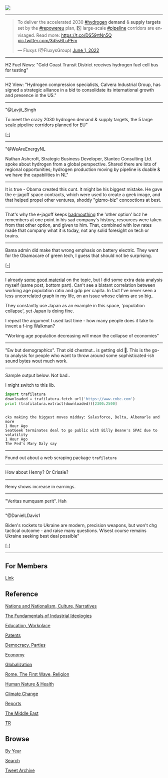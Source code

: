 <img src="https://drive.google.com/uc?export=view&id=1B2wf9R7AMH1d7Vw6e2mucLbIQ5NSjir7"/>

---

<blockquote class="twitter-tweet"><p lang="en" dir="ltr">To deliver the accelerated 2030 <a href="https://twitter.com/hashtag/hydrogen?src=hash&amp;ref_src=twsrc%5Etfw">#hydrogen</a> 𝐝𝐞𝐦𝐚𝐧𝐝 &amp; 𝐬𝐮𝐩𝐩𝐥𝐲 𝐭𝐚𝐫𝐠𝐞𝐭𝐬 set by the <a href="https://twitter.com/hashtag/repowereu?src=hash&amp;ref_src=twsrc%5Etfw">#repowereu</a> plan, 5️⃣ large-scale <a href="https://twitter.com/hashtag/pipeline?src=hash&amp;ref_src=twsrc%5Etfw">#pipeline</a> corridors are envisaged. Read more: <a href="https://t.co/DS59rtNn5Q">https://t.co/DS59rtNn5Q</a> <a href="https://t.co/3d5s6LuPEm">pic.twitter.com/3d5s6LuPEm</a></p>&mdash; Fluxys (@FluxysGroup) <a href="https://twitter.com/FluxysGroup/status/1531965543477088263?ref_src=twsrc%5Etfw">June 1, 2022</a></blockquote> <script async src="https://platform.twitter.com/widgets.js" charset="utf-8"></script>

---

H2 Fuel News: "Gold Coast Transit District receives hydrogen fuel cell
bus for testing"

---

H2 View: "Hydrogen compression specialists, Calvera Industrial Group,
has signed a strategic alliance in a bid to consolidate its
international growth and presence in the US."

---

"@Lavjit_Singh

To meet the crazy 2030 hydrogen demand & supply targets, the 5 large
scale pipeline corridors planned for EU"

[[-]](https://twitter.com/Lavjit_Singh/status/1532263190951763968)

---

"@WeAreEnergyNL

Nathan Ashcroft, Strategic Business Developer, Stantec Consulting Ltd.
spoke about hydrogen from a global perspective. Shared there are lots
of regional opportunities; hydrogen production moving by pipeline is
doable & we have the capabilities in NL"

---

It is true - Obama created this cunt. It might be his biggest
mistake. He gave the e-jagoff space contracts, which were used to
create a geek image, and that helped propel other ventures, shoddy
"gizmo-biz" concoctions at best.

---

That's why the e-jagoff keeps [badmouthing](https://www.cnbc.com/2021/12/06/elon-musk-has-strong-views-on-hydrogen-and-not-everyone-agrees.html)
the 'other option' bcz he remembers at one point in his sad
company's history, resources were taken from that other option, and
given to him. That, combined with low rates made that company
what it is today, not any solid foresight on tech or brains.

---

Bama admin did make that wrong emphasis on battery electric. They went
for the Obamacare of green tech, I guess that should not be
surprising.

[[-]](https://www.planetizen.com/node/72399)

---

I already [some good material](2022/06/population-demographics-growth.html)
on the topic, but I did some extra data analysis myself (same post,
bottom part). Can't see a blatant correlation between working
age population ratio and gdp per capita. In fact I've never seen a
less uncorrelated graph in my life, on an issue whose claims are so big..

They constantly use Japan as an example in this space, 'population
collapse', yet Japan is doing fine.

I repeat the argument I used last time - how many people does it take
to invent a f-ing Walkman?

"Working age population decreasing will mean the collapse of economies"

---

"Ew but demographics". That old chestnut.. is getting old 🤨. This is
the go-to analysis for people who want to throw around some
sophisticated-ish sound bytes wout much work.

---

Sample output below. Not bad..

I might switch to this lib.

```python
import trafilatura
downloaded = trafilatura.fetch_url('https://www.cnbc.com')
print (trafilatura.extract(downloaded))[2300:2500]
```

```python
```

```text
cks making the biggest moves midday: Salesforce, Delta, Albemarle and more
1 Hour Ago
SeatGeek terminates deal to go public with Billy Beane's SPAC due to volatility
1 Hour Ago
The Fed's Mary Daly say
```

---

Found out about a web scraping package `trafilatura`

---

How about Henny? Or Crissie?

---

Remy shows increase in earnings. 

---

"Veritas numquam perit". Hah

---

"@DanielLDavis1

Biden's rockets to Ukraine are modern, precision weapons, but won't
chg tactical outcome - and raise many questions. Wisest course remains
Ukraine seeking best deal possible"

[[-]](https://twitter.com/DanielLDavis1/status/1532033848019668992)

---

## For Members

[Link](https://thirdwave-members.herokuapp.com)

## Reference

[Nations and Nationalism, Culture, Narratives](/2013/02/nations-and-nationalism.md)

[The Fundamentals of Industrial Ideologies](/2011/04/fundamentals-of-industrial-ideologies.md)

[Education, Workplace](2017/09/education-workplace.md)

[Patents](/2018/09/patents.md)

[Democracy, Parties](/2016/11/democracy.md)

[Economy](/2018/05/economy.md)

[Globalization](/2018/09/globalization.md)

[Rome, The First Wave, Religion](/2017/12/rome.md)

[Human Nature & Health](/2020/07/human-nature.md)

[Climate Change](/2018/12/climate.md)

[Reports](/2019/05/reports.md)

[The Middle East](/2019/07/middleeast.md)

[TR](../tr)

## Browse

[By Year](years.md)

[Search](search.html)

[Tweet Archive](/tweets/README.md)


